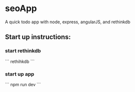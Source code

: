 # seoApp
A quick todo app with node, express, angularJS, and rethinkdb

<h2>Start up instructions:</h2>
<h3>start rethinkdb</h3>
```
rethihkdb
```

<h3>start up app</h3>
```
npm run dev
```

